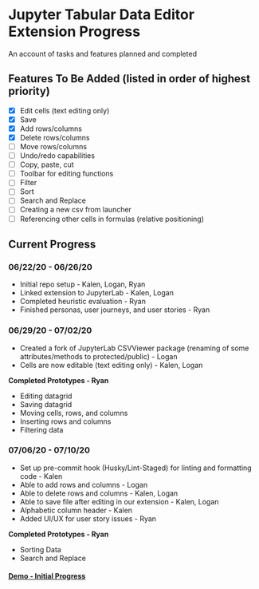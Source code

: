 # Jupyter Tabular Data Editor Extension Progress
An account of tasks and features planned and completed

## Features To Be Added (listed in order of highest priority)
- [x] Edit cells (text editing only)
- [x] Save
- [x] Add rows/columns
- [x] Delete rows/columns
- [ ] Move rows/columns
- [ ] Undo/redo capabilities
- [ ] Copy, paste, cut
- [ ] Toolbar for editing functions
- [ ] Filter
- [ ] Sort
- [ ] Search and Replace
- [ ] Creating a new csv from launcher
- [ ] Referencing other cells in formulas (relative positioning)

## Current Progress
### 06/22/20 - 06/26/20
- Initial repo setup - Kalen, Logan, Ryan
- Linked extension to JupyterLab - Kalen, Logan
- Completed heuristic evaluation - Ryan
- Finished personas, user journeys, and user stories - Ryan

### 06/29/20 - 07/02/20
- Created a fork of JupyterLab CSVViewer package (renaming of some attributes/methods to protected/public) - Logan
- Cells are now editable (text editing only) - Kalen, Logan

**Completed Prototypes - Ryan**
- Editing datagrid
- Saving datagrid
- Moving cells, rows, and columns
- Inserting rows and columns
- Filtering data

### 07/06/20 - 07/10/20
- Set up pre-commit hook (Husky/Lint-Staged) for linting and formatting code - Kalen
- Able to add rows and columns - Logan
- Able to delete rows and columns - Kalen, Logan
- Able to save file after editing in our extension - Kalen, Logan
- Alphabetic column header - Kalen
- Added UI/UX for user story issues - Ryan

**Completed Prototypes - Ryan**
- Sorting Data
- Search and Replace

#### [Demo - Initial Progress](https://docs.google.com/presentation/d/1b-cH0wQz6oAtlLLPSqETVqasltpMQd9ceNx0LXjgJyU/edit?usp=sharing)
